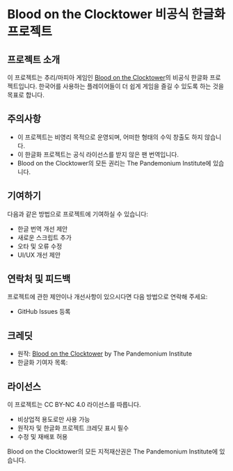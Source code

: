 # Blood on the Clocktower 비공식 한글화 프로젝트

## 프로젝트 소개

이 프로젝트는 추리/마피아 게임인 [Blood on the Clocktower](https://bloodontheclocktower.com/)의 비공식 한글화 프로젝트입니다. 한국어를 사용하는 플레이어들이 더 쉽게 게임을 즐길 수 있도록 하는 것을 목표로 합니다.

## 주의사항

- 이 프로젝트는 비영리 목적으로 운영되며, 어떠한 형태의 수익 창출도 하지 않습니다.
- 이 한글화 프로젝트는 공식 라이선스를 받지 않은 팬 번역입니다.
- Blood on the Clocktower의 모든 권리는 The Pandemonium Institute에 있습니다.

## 기여하기

다음과 같은 방법으로 프로젝트에 기여하실 수 있습니다:

- 한글 번역 개선 제안
- 새로운 스크립트 추가
- 오타 및 오류 수정
- UI/UX 개선 제안

## 연락처 및 피드백

프로젝트에 관한 제안이나 개선사항이 있으시다면 다음 방법으로 연락해 주세요:

- GitHub Issues 등록

## 크레딧

- 원작: [Blood on the Clocktower](https://bloodontheclocktower.com/) by The Pandemonium Institute
- 한글화 기여자 목록:

## 라이선스

이 프로젝트는 CC BY-NC 4.0 라이선스를 따릅니다.

- 비상업적 용도로만 사용 가능
- 원작자 및 한글화 프로젝트 크레딧 표시 필수
- 수정 및 재배포 허용

Blood on the Clocktower의 모든 지적재산권은 The Pandemonium Institute에 있습니다.
